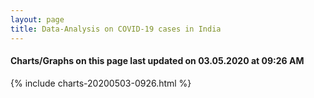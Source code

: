 ```yaml
---
layout: page
title: Data-Analysis on COVID-19 cases in India
---
```

#### Charts/Graphs on this page last updated on 03.05.2020 at 09:26 AM
{% include charts-20200503-0926.html %}